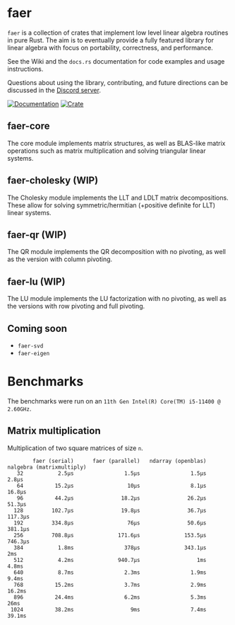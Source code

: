 # faer

`faer` is a collection of crates that implement low level linear algebra routines in pure Rust.
The aim is to eventually provide a fully featured library for linear algebra with focus on portability, correctness, and performance.

See the Wiki and the `docs.rs` documentation for code examples and usage instructions.

Questions about using the library, contributing, and future directions can be discussed in the [Discord server](https://discord.gg/Ak5jDsAFVZ).

[![Documentation](https://docs.rs/faer-core/badge.svg)](https://docs.rs/faer-core)
[![Crate](https://img.shields.io/crates/v/faer-core.svg)](https://crates.io/crates/faer-core)

## faer-core

The core module implements matrix structures, as well as BLAS-like matrix operations such as matrix multiplication and solving triangular linear systems.

## faer-cholesky (WIP)

The Cholesky module implements the LLT and LDLT matrix decompositions. These allow for solving symmetric/hermitian (+positive definite for LLT) linear systems.

## faer-qr (WIP)

The QR module implements the QR decomposition with no pivoting, as well as the version with column pivoting.

## faer-lu (WIP)

The LU module implements the LU factorization with no pivoting, as well as the versions with row pivoting and full pivoting.

## Coming soon

- `faer-svd`
- `faer-eigen`

# Benchmarks

The benchmarks were run on an `11th Gen Intel(R) Core(TM) i5-11400 @ 2.60GHz`.

## Matrix multiplication

Multiplication of two square matrices of size `n`.
```
        faer (serial)      faer (parallel)   ndarray (openblas)      nalgebra (matrixmultiply)
   32           2.5µs                1.5µs                1.5µs                          2.8µs
   64          15.2µs                 10µs                8.1µs                         16.8µs
   96          44.2µs               18.2µs               26.2µs                         51.3µs
  128         102.7µs               19.8µs               36.7µs                        117.3µs
  192         334.8µs                 76µs               50.6µs                        381.1µs
  256         708.8µs              171.6µs              153.5µs                        746.3µs
  384           1.8ms                378µs              343.1µs                            2ms
  512           4.2ms              940.7µs                  1ms                          4.8ms
  640           8.7ms                2.3ms                1.9ms                          9.4ms
  768          15.2ms                3.7ms                2.9ms                         16.2ms
  896          24.4ms                6.2ms                5.3ms                           26ms
 1024          38.2ms                  9ms                7.4ms                         39.1ms
```

